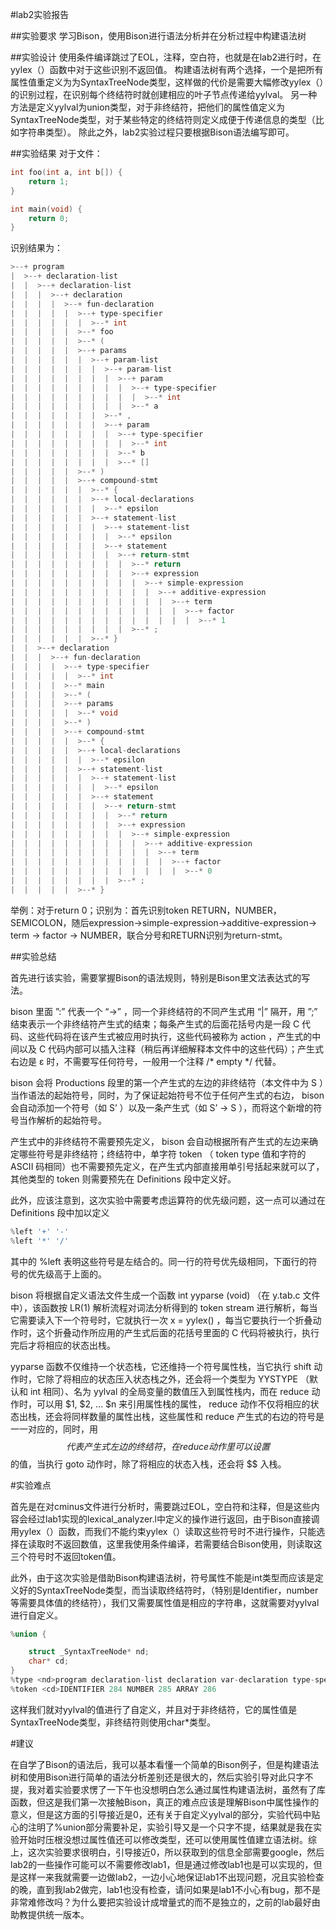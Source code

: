 #lab2实验报告

##实验要求
学习Bison，使用Bison进行语法分析并在分析过程中构建语法树

##实验设计
使用条件编译跳过了EOL，注释，空白符，也就是在lab2进行时，在yylex（）函数中对于这些识别不返回值。
构建语法树有两个选择，一个是把所有属性值重定义为为SyntaxTreeNode类型，这样做的代价是需要大幅修改yylex（）的识别过程，在识别每个终结符时就创建相应的叶子节点传递给yylval。
另一种方法是定义yylval为union类型，对于非终结符，把他们的属性值定义为SyntaxTreeNode类型，对于某些特定的终结符则定义成便于传递信息的类型（比如字符串类型）。
除此之外，lab2实验过程只要根据Bison语法编写即可。

##实验结果
对于文件：
```C
int foo(int a, int b[]) {
	return 1;
}

int main(void) {
	return 0;
}

```

识别结果为：
```C
>--+ program
|  >--+ declaration-list
|  |  >--+ declaration-list
|  |  |  >--+ declaration
|  |  |  |  >--+ fun-declaration
|  |  |  |  |  >--+ type-specifier
|  |  |  |  |  |  >--* int
|  |  |  |  |  >--* foo
|  |  |  |  |  >--* (
|  |  |  |  |  >--+ params
|  |  |  |  |  |  >--+ param-list
|  |  |  |  |  |  |  >--+ param-list
|  |  |  |  |  |  |  |  >--+ param
|  |  |  |  |  |  |  |  |  >--+ type-specifier
|  |  |  |  |  |  |  |  |  |  >--* int
|  |  |  |  |  |  |  |  |  >--* a
|  |  |  |  |  |  |  >--* ,
|  |  |  |  |  |  |  >--+ param
|  |  |  |  |  |  |  |  >--+ type-specifier
|  |  |  |  |  |  |  |  |  >--* int
|  |  |  |  |  |  |  |  >--* b
|  |  |  |  |  |  |  |  >--* []
|  |  |  |  |  >--* )
|  |  |  |  |  >--+ compound-stmt
|  |  |  |  |  |  >--* {
|  |  |  |  |  |  >--+ local-declarations
|  |  |  |  |  |  |  >--* epsilon
|  |  |  |  |  |  >--+ statement-list
|  |  |  |  |  |  |  >--+ statement-list
|  |  |  |  |  |  |  |  >--* epsilon
|  |  |  |  |  |  |  >--+ statement
|  |  |  |  |  |  |  |  >--+ return-stmt
|  |  |  |  |  |  |  |  |  >--* return
|  |  |  |  |  |  |  |  |  >--+ expression
|  |  |  |  |  |  |  |  |  |  >--+ simple-expression
|  |  |  |  |  |  |  |  |  |  |  >--+ additive-expression
|  |  |  |  |  |  |  |  |  |  |  |  >--+ term
|  |  |  |  |  |  |  |  |  |  |  |  |  >--+ factor
|  |  |  |  |  |  |  |  |  |  |  |  |  |  >--* 1
|  |  |  |  |  |  |  |  |  >--* ;
|  |  |  |  |  |  >--* }
|  |  >--+ declaration
|  |  |  >--+ fun-declaration
|  |  |  |  >--+ type-specifier
|  |  |  |  |  >--* int
|  |  |  |  >--* main
|  |  |  |  >--* (
|  |  |  |  >--+ params
|  |  |  |  |  >--* void
|  |  |  |  >--* )
|  |  |  |  >--+ compound-stmt
|  |  |  |  |  >--* {
|  |  |  |  |  >--+ local-declarations
|  |  |  |  |  |  >--* epsilon
|  |  |  |  |  >--+ statement-list
|  |  |  |  |  |  >--+ statement-list
|  |  |  |  |  |  |  >--* epsilon
|  |  |  |  |  |  >--+ statement
|  |  |  |  |  |  |  >--+ return-stmt
|  |  |  |  |  |  |  |  >--* return
|  |  |  |  |  |  |  |  >--+ expression
|  |  |  |  |  |  |  |  |  >--+ simple-expression
|  |  |  |  |  |  |  |  |  |  >--+ additive-expression
|  |  |  |  |  |  |  |  |  |  |  >--+ term
|  |  |  |  |  |  |  |  |  |  |  |  >--+ factor
|  |  |  |  |  |  |  |  |  |  |  |  |  >--* 0
|  |  |  |  |  |  |  |  >--* ;
|  |  |  |  |  >--* }

```
举例：对于return 0；识别为：首先识别token RETURN，NUMBER，SEMICOLON，随后expression→simple-expression→additive-expression→ term → factor → NUMBER，联合分号和RETURN识别为return-stmt。

##实验总结

首先进行该实验，需要掌握Bison的语法规则，特别是Bison里文法表达式的写法。

bison 里面 ”:” 代表一个 “->” ，同一个非终结符的不同产生式用 “|” 隔开，用 ”;” 结束表示一个非终结符产生式的结束；每条产生式的后面花括号内是一段 C 代码、这些代码将在该产生式被应用时执行，这些代码被称为 action ，产生式的中间以及 C 代码内部可以插入注释（稍后再详细解释本文件中的这些代码）；产生式右边是 ε 时，不需要写任何符号，一般用一个注释 /* empty */ 代替。

bison 会将 Productions 段里的第一个产生式的左边的非终结符（本文件中为 S ）当作语法的起始符号，同时，为了保证起始符号不位于任何产生式的右边， bison 会自动添加一个符号（如 S’ ）以及一条产生式（如 S’ -> S ），而将这个新增的符号当作解析的起始符号。

产生式中的非终结符不需要预先定义， bison 会自动根据所有产生式的左边来确定哪些符号是非终结符；终结符中，单字符 token （ token type 值和字符的 ASCII 码相同）也不需要预先定义，在产生式内部直接用单引号括起来就可以了，其他类型的 token 则需要预先在 Definitions 段中定义好。

此外，应该注意到，这次实验中需要考虑运算符的优先级问题，这一点可以通过在Definitions 段中加以定义

```C
%left '+' '-'
%left '*' '/'
```

其中的 %left 表明这些符号是左结合的。同一行的符号优先级相同，下面行的符号的优先级高于上面的。

bison 将根据自定义语法文件生成一个函数 int yyparse (void) （在 y.tab.c 文件中），该函数按 LR(1) 解析流程对词法分析得到的 token stream 进行解析，每当它需要读入下一个符号时，它就执行一次 x = yylex() ，每当它要执行一个折叠动作时，这个折叠动作所应用的产生式后面的花括号里面的 C 代码将被执行，执行完后才将相应的状态出栈。

yyparse 函数不仅维持一个状态栈，它还维持一个符号属性栈，当它执行 shift 动作时，它除了将相应的状态压入状态栈之外，还会将一个类型为 YYSTYPE （默认和 int 相同）、名为 yylval 的全局变量的数值压入到属性栈内，而在 reduce 动作时，可以用 $1, $2, ... $n 来引用属性栈的属性， reduce 动作不仅将相应的状态出栈，还会将同样数量的属性出栈，这些属性和 reduce 产生式的右边的符号是一一对应的，同时，用 $$ 代表产生式左边的终结符，在 reduce 动作里可以设置 $$ 的值，当执行 goto 动作时，除了将相应的状态入栈，还会将 $$ 入栈。

#实验难点

首先是在对cminus文件进行分析时，需要跳过EOL，空白符和注释，但是这些内容会经过lab1实现的lexical_analyzer.l中定义的操作进行返回，由于Bison直接调用yylex（）函数，而我们不能约束yylex（）读取这些符号时不进行操作，只能选择在读取时不返回数值，这里我使用条件编译，若需要结合Bison使用，则读取这三个符号时不返回token值。

此外，由于这次实验是借助Bison构建语法树，符号属性不能是int类型而应该是定义好的SyntaxTreeNode类型，而当读取终结符时，（特别是Identifier，number等需要具体值的终结符），我们又需要属性值是相应的字符串，这就需要对yylval进行自定义。

```C
%union {

    struct _SyntaxTreeNode* nd;
    char* cd;
}
%type <nd>program declaration-list declaration var-declaration type-specifier fun-declaration params param-list param compound-stmt local-declarations statement-list statement expression-stmt selection-stmt iteration-stmt return-stmt expression var simple-expression relop additive-expression addop term mulop factor call args arg-list
%token <cd>IDENTIFIER 284 NUMBER 285 ARRAY 286

```

这样我们就对yylval的值进行了自定义，并且对于非终结符，它的属性值是SyntaxTreeNode类型，非终结符则使用char*类型。

#建议

在自学了Bison的语法后，我可以基本看懂一个简单的Bison例子，但是构建语法树和使用Bison进行简单的语法分析差别还是很大的，然后实验引导对此只字不提，我对着实验要求愣了一下午也没想明白怎么通过属性构建语法树，虽然有了库函数，但这是我们第一次接触Bison，真正的难点应该是理解Bison中属性操作的意义，但是这方面的引导接近是0，还有关于自定义yylval的部分，实验代码中贴心的注明了%union部分需要补足，实验引导又是一个只字不提，结果就是我在实验开始时压根没想过属性值还可以修改类型，还可以使用属性值建立语法树。综上，这次实验要求很明白，引导接近0，所以获取到的信息全部需要google，然后lab2的一些操作可能可以不需要修改lab1，但是通过修改lab1也是可以实现的，但是这样一来我就需要一边做lab2，一边小心地保证lab1不出现问题，况且实验检查的晚，直到我lab2做完，lab1也没有检查，请问如果是lab1不小心有bug，那不是非常难修改吗？为什么要把实验设计成增量式的而不是独立的，之前的lab最好由助教提供统一版本。